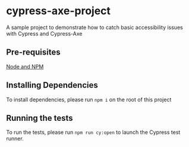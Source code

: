 # cypress-axe-project
A sample project to demonstrate how to catch basic accessibility issues with Cypress and Cypress-Axe

## Pre-requisites
[Node and NPM](https://nodejs.org/en/download/)

## Installing Dependencies
To install dependencies, please run `npm i` on the root of this project

## Running the tests
To run the tests, please run `npm run cy:open` to launch the Cypress test runner.
